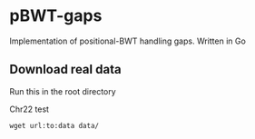 # pBWT-gaps
Implementation of positional-BWT handling gaps. Written in Go


## Download real data
Run this in the root directory

Chr22 test

```
wget url:to:data data/
```